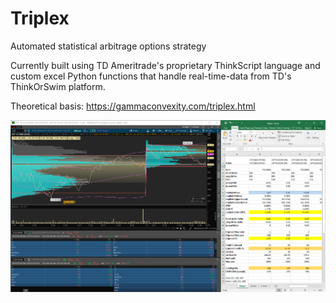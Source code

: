 # Triplex
Automated statistical arbitrage options strategy

Currently built using TD Ameritrade's proprietary ThinkScript language and custom excel Python functions that handle real-time-data from TD's ThinkOrSwim platform.

Theoretical basis: https://gammaconvexity.com/triplex.html

![alt text](https://github.com/GammaConvexity/Triplex/blob/main/sample.png?raw=true)
